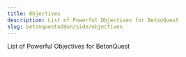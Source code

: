 ```yaml
---
title: Objectives
description: List of Powerful Objectives for BetonQuest
slug: betonquestaddon/side/objectives
---
```


List of Powerful Objectives for BetonQuest